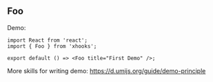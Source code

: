 ## Foo

Demo:

```tsx
import React from 'react';
import { Foo } from 'xhooks';

export default () => <Foo title="First Demo" />;
```

More skills for writing demo: https://d.umijs.org/guide/demo-principle
